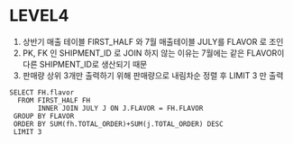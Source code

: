 # LEVEL4
1. 상반기 매출 테이블 FIRST_HALF 와 7월 매출테이블 JULY를 FLAVOR 로 조인
2. PK, FK 인 SHIPMENT_ID 로 JOIN 하지 않는 이유는 7월에는 같은 FLAVOR이 다른 SHIPMENT_ID로 생산되기 때문
3. 판매량 상위 3개만 출력하기 위해 판매량으로 내림차순 정렬 후 LIMIT 3 만 출력


```mysql
SELECT FH.flavor
  FROM FIRST_HALF FH
       INNER JOIN JULY J ON J.FLAVOR = FH.FLAVOR
 GROUP BY FLAVOR
 ORDER BY SUM(fh.TOTAL_ORDER)+SUM(j.TOTAL_ORDER) DESC
 LIMIT 3
```
